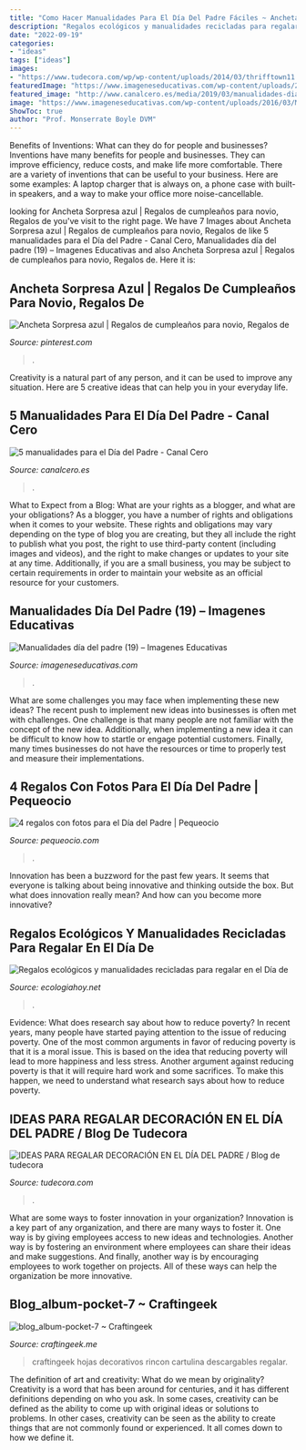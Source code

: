 ```yaml
---
title: "Como Hacer Manualidades Para El Día Del Padre Fáciles ~ Ancheta Sorpresa Azul"
description: "Regalos ecológicos y manualidades recicladas para regalar en el día de"
date: "2022-09-19"
categories:
- "ideas"
tags: ["ideas"]
images:
- "https://www.tudecora.com/wp/wp-content/uploads/2014/03/thrifftown11.jpg"
featuredImage: "https://www.imageneseducativas.com/wp-content/uploads/2016/03/Manualidades-día-del-padre-19.jpg"
featured_image: "http://www.canalcero.es/media/2019/03/manualidades-dia-del-padre-canal-cero-pamplona-5-510x1024.jpg"
image: "https://www.imageneseducativas.com/wp-content/uploads/2016/03/Manualidades-día-del-padre-19.jpg"
ShowToc: true
author: "Prof. Monserrate Boyle DVM"
---
```



Benefits of Inventions: What can they do for people and businesses?
Inventions have many benefits for people and businesses. They can improve efficiency, reduce costs, and make life more comfortable. There are a variety of inventions that can be useful to your business. Here are some examples: A laptop charger that is always on, a phone case with built-in speakers, and a way to make your office more noise-cancellable.

	

		
looking for Ancheta Sorpresa azul | Regalos de cumpleaños para novio, Regalos de you've visit to the right page. We have 7 Images about Ancheta Sorpresa azul | Regalos de cumpleaños para novio, Regalos de like 5 manualidades para el Día del Padre - Canal Cero, Manualidades día del padre (19) – Imagenes Educativas and also Ancheta Sorpresa azul | Regalos de cumpleaños para novio, Regalos de. Here it is:
		
    
## Ancheta Sorpresa Azul | Regalos De Cumpleaños Para Novio, Regalos De

<img loading=lazy src="https://i.pinimg.com/736x/17/e5/0f/17e50f69c44dca836549905e76a0343d.jpg" onerror="this.onerror=null;this.src='https://tse4.mm.bing.net/th?id=OIP.Xx7-aU3wKk8xiLJ184IaIgHaKV&amp;pid=15.1';" alt="Ancheta Sorpresa azul | Regalos de cumpleaños para novio, Regalos de">

_Source: pinterest.com_

>. 

	

Creativity is a natural part of any person, and it can be used to improve any situation. Here are 5 creative ideas that can help you in your everyday life.

    
## 5 Manualidades Para El Día Del Padre - Canal Cero

<img loading=lazy src="http://www.canalcero.es/media/2019/03/manualidades-dia-del-padre-canal-cero-pamplona-5-510x1024.jpg" onerror="this.onerror=null;this.src='https://tse2.mm.bing.net/th?id=OIP.moGrS2FJRsqJe5up2T_n9wHaO3&amp;pid=15.1';" alt="5 manualidades para el Día del Padre - Canal Cero">

_Source: canalcero.es_

>. 

	

What to Expect from a Blog: What are your rights as a blogger, and what are your obligations?
As a blogger, you have a number of rights and obligations when it comes to your website. These rights and obligations may vary depending on the type of blog you are creating, but they all include the right to publish what you post, the right to use third-party content (including images and videos), and the right to make changes or updates to your site at any time. Additionally, if you are a small business, you may be subject to certain requirements in order to maintain your website as an official resource for your customers.

    
## Manualidades Día Del Padre (19) – Imagenes Educativas

<img loading=lazy src="https://www.imageneseducativas.com/wp-content/uploads/2016/03/Manualidades-día-del-padre-19.jpg" onerror="this.onerror=null;this.src='https://tse3.mm.bing.net/th?id=OIP.fcKrG9i0NLFYq70PB8lgkgHaJ4&amp;pid=15.1';" alt="Manualidades día del padre (19) – Imagenes Educativas">

_Source: imageneseducativas.com_

>. 

	

What are some challenges you may face when implementing these new ideas?
The recent push to implement new ideas into businesses is often met with challenges. One challenge is that many people are not familiar with the concept of the new idea. Additionally, when implementing a new idea it can be difficult to know how to startle or engage potential customers. Finally, many times businesses do not have the resources or time to properly test and measure their implementations.

    
## 4 Regalos Con Fotos Para El Día Del Padre | Pequeocio

<img loading=lazy src="https://www.pequeocio.com/wp-content/uploads/2016/02/regalo-dia-del-padre-1.jpg" onerror="this.onerror=null;this.src='https://tse1.mm.bing.net/th?id=OIP.CCIOD0tRLx6TBIGsEa_6cAHaE8&amp;pid=15.1';" alt="4 regalos con fotos para el Día del Padre | Pequeocio">

_Source: pequeocio.com_

>. 

	

Innovation has been a buzzword for the past few years. It seems that everyone is talking about being innovative and thinking outside the box. But what does innovation really mean? And how can you become more innovative?

    
## Regalos Ecológicos Y Manualidades Recicladas Para Regalar En El Día De

<img loading=lazy src="http://ecologiahoy.net/wp-content/uploads/2017/09/320874f6dd929ad4ba685ad73738c56c-jute-products.jpg" onerror="this.onerror=null;this.src='https://tse2.mm.bing.net/th?id=OIP.GQ_2s0km9gzK7_8Qyd120AHaJ4&amp;pid=15.1';" alt="Regalos ecológicos y manualidades recicladas para regalar en el Día de">

_Source: ecologiahoy.net_

>. 

	

Evidence: What does research say about how to reduce poverty?
In recent years, many people have started paying attention to the issue of reducing poverty. One of the most common arguments in favor of reducing poverty is that it is a moral issue. This is based on the idea that reducing poverty will lead to more happiness and less stress. Another argument against reducing poverty is that it will require hard work and some sacrifices. To make this happen, we need to understand what research says about how to reduce poverty.

    
## IDEAS PARA REGALAR DECORACIÓN EN EL DÍA DEL PADRE / Blog De Tudecora

<img loading=lazy src="https://www.tudecora.com/wp/wp-content/uploads/2014/03/thrifftown11.jpg" onerror="this.onerror=null;this.src='https://tse2.mm.bing.net/th?id=OIP.JgBE-fch-Qt5Ux401Ki_pAHaE7&amp;pid=15.1';" alt="IDEAS PARA REGALAR DECORACIÓN EN EL DÍA DEL PADRE / Blog de tudecora">

_Source: tudecora.com_

>. 

	

What are some ways to foster innovation in your organization?
Innovation is a key part of any organization, and there are many ways to foster it. One way is by giving employees access to new ideas and technologies. Another way is by fostering an environment where employees can share their ideas and make suggestions. And finally, another way is by encouraging employees to work together on projects. All of these ways can help the organization be more innovative.

    
## Blog_album-pocket-7 ~ Craftingeek

<img loading=lazy src="https://i1.wp.com/craftingeek.me/wp-content/uploads/2012/06/blog-album-pocket-7.jpg?ssl=1" onerror="this.onerror=null;this.src='https://tse2.mm.bing.net/th?id=OIP.AU6WogBXSzkV1R0B_pjahAHaE7&amp;pid=15.1';" alt="blog_album-pocket-7 ~ Craftingeek">

_Source: craftingeek.me_

>craftingeek hojas decorativos rincon cartulina descargables regalar. 

	

The definition of art and creativity: What do we mean by originality?
Creativity is a word that has been around for centuries, and it has different definitions depending on who you ask. In some cases, creativity can be defined as the ability to come up with original ideas or solutions to problems. In other cases, creativity can be seen as the ability to create things that are not commonly found or experienced. It all comes down to how we define it.


